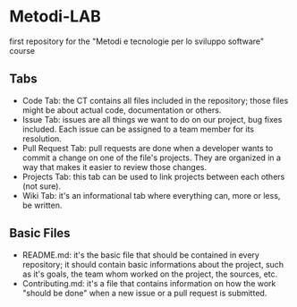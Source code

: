 # Metodi-LAB
first repository for the "Metodi e tecnologie per lo sviluppo software" course

## Tabs
- Code Tab: the CT contains all files included in the repository; those files might be about actual code, documentation or others.
- Issue Tab: issues are all things we want to do on our project, bug fixes included. Each issue can be assigned to a team member for its resolution.
- Pull Request Tab: pull requests are done when a developer wants to commit a change on one of the file's projects. They are organized in a way that makes it easier to review those changes.
- Projects Tab: this tab can be used to link projects between each others (not sure).
- Wiki Tab: it's an informational tab where everything can, more or less, be written.

## Basic Files
- README.md: it's the basic file that should be contained in every repository; it should contain basic informations about the project, such as it's goals, the team whom worked on the project, the sources, etc.
- Contributing.md: it's a file that contains information on how the work "should be done" when a new issue or a pull request is submitted.
